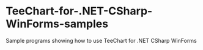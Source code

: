 TeeChart-for-.NET-CSharp-WinForms-samples
=========================================

Sample programs showing how to use TeeChart for .NET CSharp WinForms
